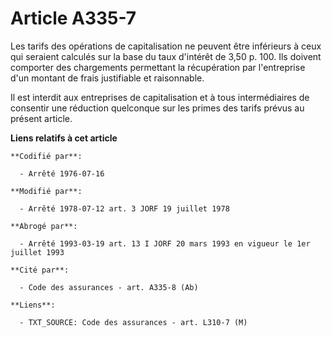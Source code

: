 # Article A335-7

Les tarifs des opérations de capitalisation ne peuvent être inférieurs à ceux qui seraient calculés sur la base du taux
d'intérêt de 3,50 p. 100. Ils doivent comporter des chargements permettant la récupération par l'entreprise d'un montant de
frais justifiable et raisonnable.

Il est interdit aux entreprises de capitalisation et à tous intermédiaires de consentir une réduction quelconque sur les
primes des tarifs prévus au présent article.

**Liens relatifs à cet article**

	**Codifié par**:

	  - Arrêté 1976-07-16

	**Modifié par**:

	  - Arrêté 1978-07-12 art. 3 JORF 19 juillet 1978

	**Abrogé par**:

	  - Arrêté 1993-03-19 art. 13 I JORF 20 mars 1993 en vigueur le 1er juillet 1993

	**Cité par**:

	  - Code des assurances - art. A335-8 (Ab)

	**Liens**:

	  - TXT_SOURCE: Code des assurances - art. L310-7 (M)
